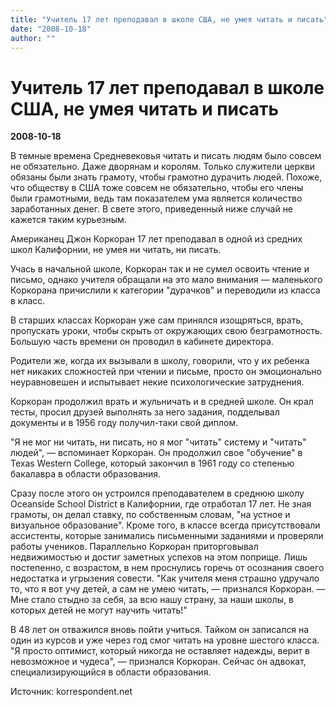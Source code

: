 ```yaml
---
title: "Учитель 17 лет преподавал в школе США, не умея читать и писать"
date: "2008-10-18"
author: ""
---
```


# Учитель 17 лет преподавал в школе США, не умея читать и писать

**2008-10-18** 

В темные времена Средневековья читать и писать людям было совсем не обязательно. Даже дворянам и королям. Только служители церкви обязаны были знать грамоту, чтобы грамотно дурачить людей. Похоже, что обществу в США тоже совсем не обязательно, чтобы его члены были грамотными, ведь там показателем ума является количество заработанных денег. В свете этого, приведенный ниже случай не кажется таким курьезным.

Американец Джон Коркоран 17 лет преподавал в одной из средних школ Калифорнии, не умея ни читать, ни писать. 

 

 Учась в начальной школе, Коркоран так и не сумел освоить чтение и письмо, однако учителя обращали на это мало внимания — маленького Коркорана причислили к категории "дурачков" и переводили из класса в класс. 

 

 В старших классах Коркоран уже сам принялся изощряться, врать, пропускать уроки, чтобы скрыть от окружающих свою безграмотность. Большую часть времени он проводил в кабинете директора. 

 

 Родители же, когда их вызывали в школу, говорили, что у их ребенка нет никаких сложностей при чтении и письме, просто он эмоционально неуравновешен и испытывает некие психологические затруднения. 

 

 Коркоран продолжил врать и жульничать и в средней школе. Он крал тесты, просил друзей выполнять за него задания, подделывал документы и в 1956 году получил-таки свой диплом. 

 

 "Я не мог ни читать, ни писать, но я мог "читать" систему и "читать" людей", — вспоминает Коркоран. Он продолжил свое "обучение" в Texas Western College, который закончил в 1961 году со степенью бакалавра в области образования. 

 

 Сразу после этого он устроился преподавателем в среднюю школу Oceanside School District в Калифорнии, где отработал 17 лет. Не зная грамоты, он делал ставку, по собственным словам, "на устное и визуальное образование". Кроме того, в классе всегда присутствовали ассистенты, которые занимались письменными заданиями и проверяли работы учеников. Параллельно Коркоран приторговывал недвижимостью и достиг заметных успехов на этом поприще. Лишь постепенно, с возрастом, в нем проснулись горечь от осознания своего недостатка и угрызения совести. "Как учителя меня страшно удручало то, что я вот учу детей, а сам не умею читать, — признался Коркоран. — Мне стало стыдно за себя, за всю нашу страну, за наши школы, в которых детей не могут научить читать!" 

 

 В 48 лет он отважился вновь пойти учиться. Тайком он записался на один из курсов и уже через год смог читать на уровне шестого класса. "Я просто оптимист, который никогда не оставляет надежды, верит в невозможное и чудеса", — признался Коркоран. Сейчас он адвокат, специализирующийся в области образования. 

 

Источник: korrespondent.net